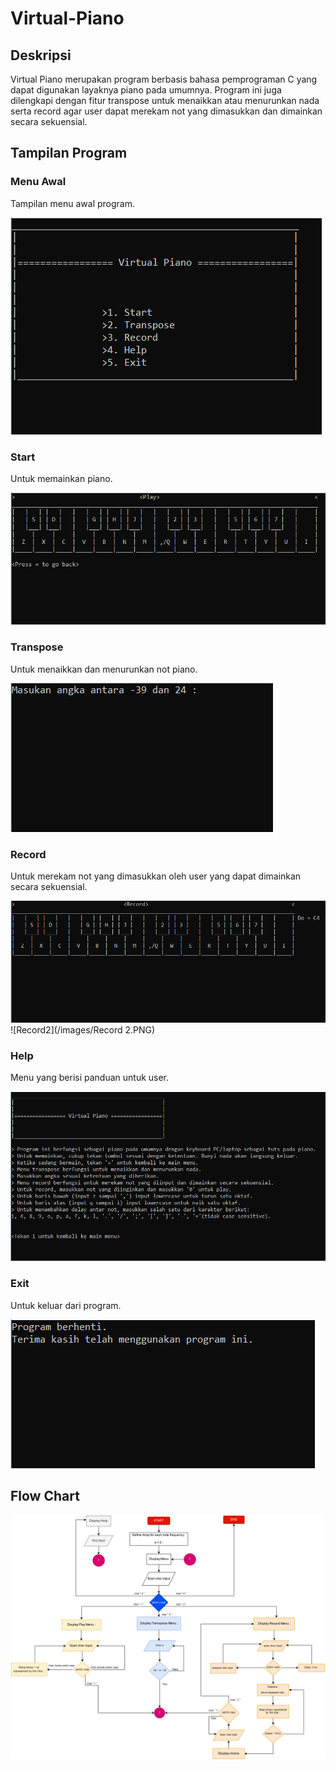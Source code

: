 # Virtual-Piano

## Deskripsi
Virtual Piano merupakan program berbasis bahasa pemprograman C yang dapat digunakan layaknya piano pada umumnya. Program ini juga dilengkapi dengan fitur transpose untuk menaikkan atau menurunkan nada serta record agar user dapat merekam not yang dimasukkan dan dimainkan secara sekuensial.

## Tampilan Program
### Menu Awal
Tampilan menu awal program.

![Menu](/images/Menu.PNG)
 
### Start
Untuk memainkan piano.

![Start](/images/Play1.PNG)

### Transpose
Untuk menaikkan dan menurunkan not piano.

![Transpose](/images/Transpose.PNG)

### Record
Untuk merekam not yang dimasukkan oleh user yang dapat dimainkan secara sekuensial.

![Record1](/images/Record.PNG)
![Record2](/images/Record 2.PNG)

### Help
Menu yang berisi panduan untuk user.

![Help](/images/Help.PNG)
 
### Exit
Untuk keluar dari program.

![Exit](/images/Exit.PNG)
 

## Flow Chart
![FC](/images/FlowChart.png)

